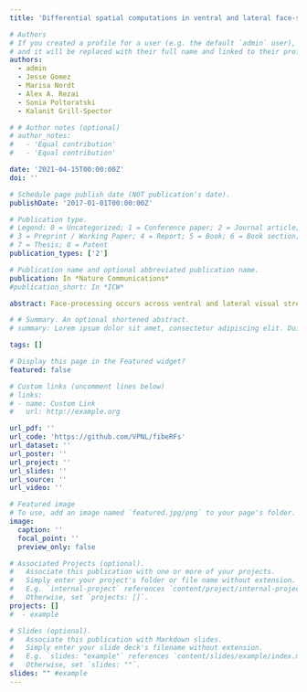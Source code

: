 ```yaml
---
title: 'Differential spatial computations in ventral and lateral face-selective regions are scaffolded by structural connections'

# Authors
# If you created a profile for a user (e.g. the default `admin` user), write the username (folder name) here
# and it will be replaced with their full name and linked to their profile.
authors:
  - admin
  - Jesse Gomez
  - Marisa Nordt
  - Alex A. Rezai
  - Sonia Poltoratski
  - Kalanit Grill-Spector

# # Author notes (optional)
# author_notes:
#   - 'Equal contribution'
#   - 'Equal contribution'

date: '2021-04-15T00:00:00Z'
doi: ''

# Schedule page publish date (NOT publication's date).
publishDate: '2017-01-01T00:00:00Z'

# Publication type.
# Legend: 0 = Uncategorized; 1 = Conference paper; 2 = Journal article;
# 3 = Preprint / Working Paper; 4 = Report; 5 = Book; 6 = Book section;
# 7 = Thesis; 8 = Patent
publication_types: ['2']

# Publication name and optional abbreviated publication name.
publication: In *Nature Communications*
#publication_short: In *ICW*

abstract: Face-processing occurs across ventral and lateral visual streams, which are involved in static and dynamic face perception, respectively. However, the nature of spatial computations across streams is unknown. Using functional MRI and population receptive field (pRF) mapping, we measured pRFs in face-selective regions. Results reveal that spatial computations by pRFs in ventral face-selective regions are concentrated around the center of gaze (fovea), but spatial computations in lateral face-selective regions extend peripherally. Diffusion MRI reveals that these differences are mirrored by a preponderance of white matter connections between ventral face-selective regions and foveal early visual cortex (EVC), while connections with lateral regions are distributed more uniformly across EVC eccentricities. These findings suggest a rethinking of spatial computations in face-selective regions, showing that they vary across ventral and lateral streams, and further propose that spatial computations in high-level regions are scaffolded by the fine-grain pattern of white matter connections from EVC.

# # Summary. An optional shortened abstract.
# summary: Lorem ipsum dolor sit amet, consectetur adipiscing elit. Duis posuere tellus ac convallis placerat. Proin tincidunt magna sed ex sollicitudin condimentum.

tags: []

# Display this page in the Featured widget?
featured: false

# Custom links (uncomment lines below)
# links:
# - name: Custom Link
#   url: http://example.org

url_pdf: ''
url_code: 'https://github.com/VPNL/fibeRFs'
url_dataset: ''
url_poster: ''
url_project: ''
url_slides: ''
url_source: ''
url_video: ''

# Featured image
# To use, add an image named `featured.jpg/png` to your page's folder.
image:
  caption: ''
  focal_point: ''
  preview_only: false

# Associated Projects (optional).
#   Associate this publication with one or more of your projects.
#   Simply enter your project's folder or file name without extension.
#   E.g. `internal-project` references `content/project/internal-project/index.md`.
#   Otherwise, set `projects: []`.
projects: []
#  - example

# Slides (optional).
#   Associate this publication with Markdown slides.
#   Simply enter your slide deck's filename without extension.
#   E.g. `slides: "example"` references `content/slides/example/index.md`.
#   Otherwise, set `slides: ""`.
slides: "" #example
---
```

<!-- 
{{% callout note %}}
Click the _Cite_ button above to demo the feature to enable visitors to import publication metadata into their reference management software.
{{% /callout %}}

{{% callout note %}}
Create your slides in Markdown - click the _Slides_ button to check out the example.
{{% /callout %}}

Supplementary notes can be added here, including [code, math, and images](https://wowchemy.com/docs/writing-markdown-latex/).
 -->